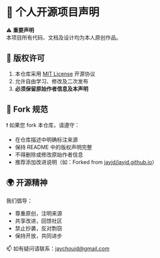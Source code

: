 
# 🚀 个人开源项目声明

⚠️ **重要声明**  
本项目所有代码、文档及设计均为本人原创作品。

## 📜 版权许可
1. 本仓库采用 [MIT License](LICENSE) 开源协议
2. 允许自由学习、修改及二次发布
3. **必须保留原始作者信息及本声明**

## 🛑 Fork 规范
❗️ 如果您 fork 本仓库，请遵守：
- 在仓库描述中明确标注来源
- 保持 README 中的版权声明完整
- 不得删除或修改原始作者信息
- 推荐添加改进说明（如：Forked from [jayjd/jayjd.github.io](https://github.com/jayjd/jayjd.github.io)）

## 🌍 开源精神
我们倡导：
- 尊重原创，注明来源
- 共享改进，回馈社区
- 禁止抄袭，反对剽窃
- 保持开放，共同进步

📫 如有疑问请联系：jaychoujd@gmail.com
